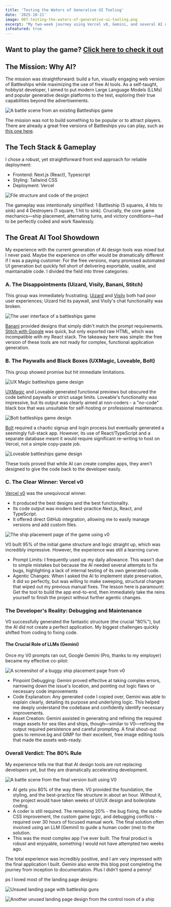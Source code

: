 ```yaml
---
title: 'Testing the Waters of Generative UI Tooling'
date: '2025-10-21'
image: 007-testing-the-waters-of-generative-ui-tooling.png
excerpt: "My two-week journey using Vercel v0, Gemini, and several AI design tools to create a functional Next.js game — and why coders aren't obsolete yet."
isFeatured: true
---
```


## Want to play the game? [Click here to check it out](https://battleships-commander-of-the-seas.vercel.app/)
## The Mission: Why AI?

The mission was straightforward: build a fun, visually engaging web version of Battleships while maximizing the use of free AI tools. As a self-taught, hobbyist developer, I aimed to put modern Large Language Models (LLMs) and popular generative design platforms to the test, exploring their true capabilities beyond the advertisements.

![A battle scene from an existing Battleships game](battleships-online-existing-game.png)

The mission was not to build something to be popular or to attract players. There are already a great free versions of Battleships you can play, such as [this one here](https://www.calculators.org/games/battleship/). 

## The Tech Stack & Gameplay

I chose a robust, yet straightforward front end approach for reliable deployment:

- Frontend: Next.js (React), Typescript
- Styling: Tailwind CSS 
- Deployment: Vercel

![File structure and code of the project](v0-code-screenshot.png)

The gameplay was intentionally simplified: 1 Battleship (5 squares, 4 hits to sink) and 4 Destroyers (1 square, 1 hit to sink). Crucially, the core game mechanics—ship placement, alternating turns, and victory conditions—had to be perfectly coded and work flawlessly.

## The Great AI Tool Showdown

My experience with the current generation of AI design tools was mixed but I never paid. Maybe the experience on offer would be dramatically different if I was a paying customer. For the free versions, many promised automated UI generation but quickly fell short of delivering exportable, usable, and maintainable code. I divided the field into three categories:

### A. The Disappointments (Uizard, Visily, Banani, Stitch)

This group was immediately frustrating. [Uizard](https://uizard.io/) and [Visily](https://www.visily.ai/) both had poor user experiences; Uizard hid its paywall, and Visily's chat functionality was broken.

![The user interface of a battleships game](unknown-game-ui.jpeg)

[Banani](https://www.banani.co/) provided designs that simply didn't match the prompt requirements. [Stitch with Google](https://stitch.withgoogle.com/) was quick, but only exported raw HTML, which was incompatible with my React stack. The takeaway here was simple: the free version of these tools are not ready for complex, functional application generation.

### B. The Paywalls and Black Boxes (UXMagic, Loveable, Bolt)

This group showed promise but hit immediate limitations.

![UX Magic battleships game design](uxmagic-designs.png)

[UXMagic](https://uxmagic.ai/) and Loveable generated functional previews but obscured the code behind paywalls or strict usage limits. Loveable's functionality was impressive, but its output was clearly aimed at non-coders - a "no-code" black box that was unsuitable for self-hosting or professional maintenance.

![Bolt battleships game design](bolt-design.png)

[Bolt](https://bolt.new/) required a chaotic signup and login process but eventually generated a seemingly full-stack app. However, its use of React/TypeScript and a separate database meant it would require significant re-writing to host on Vercel, not a simple copy-paste job.

![Loveable battleships game design](loveble-designs.png)

These tools proved that while AI can create complex apps, they aren't designed to give the code back to the developer easily.

### C. The Clear Winner: Vercel v0

[Vercel v0](https://v0.app/) was the unequivocal winner.

- It produced the best designs and the best functionality.
- Its code output was modern best-practice Next.js, React, and TypeScript.
- It offered direct GitHub integration, allowing me to easily manage versions and add custom files.

![The ship placement page of the game using v0](v0-bug-1.png)

V0 built 95% of the initial game structure and logic straight up, which was incredibly impressive. However, the experience was still a learning curve:

- Prompt Limits: I frequently used up my daily allowance. This wasn't due to simple mistakes but because the AI needed several attempts to fix bugs, highlighting a lack of internal testing of its own generated code.
- Agentic Changes: When I asked the AI to implement state preservation, it did so perfectly, but was willing to make sweeping, structural changes that wiped out my previous manual fixes. The lesson here is paramount: Get the tool to build the app end-to-end, then immediately take the reins yourself to finish the project without further agentic changes.

### The Developer's Reality: Debugging and Maintenance

V0 successfully generated the fantastic structure (the crucial "80%"), but the AI did not create a perfect application. My biggest challenges quickly shifted from coding to fixing code.

#### The Crucial Role of LLMs (Gemini)

Once my V0 prompts ran out, Google Gemini (Pro, thanks to my employer) became my effective co-pilot:

![A screenshot of a buggy ship placement page from v0](v0-bug-2.png)

- Pinpoint Debugging: Gemini proved effective at taking complex errors, narrowing down the issue's location, and pointing out logic flaws or necessary code improvements
- Code Explanation: Any generated code I copied over, Gemini was able to explain clearly, detailing its purpose and underlying logic. This helped me deeply understand the codebase and confidently identify necessary improvements.
- Asset Creation: Gemini assisted in generating and refining the required image assets for sea tiles and ships, though—similar to V0—refining the output required persistence and careful prompting. A final shout-out goes to remove.bg and GIMP for their excellent, free image editing tools that made the assets web-ready.

### Overall Verdict: The 80% Rule

My experience tells me that that AI design tools are not replacing developers yet, but they are dramatically accelerating development.

![A battle scene from the final version built using V0](v0-battle-scene.png)

- AI gets you 80% of the way there. V0 provided the foundation, the styling, and the best-practice file structure in about an hour. Without it, the project would have taken weeks of UI/UX design and boilerplate coding.
- A coder is still required. The remaining 20% - the bug fixing, the subtle CSS improvement, the custom game logic, and debugging conflicts - required over 30 hours of focused manual work. The final solution often involved using an LLM (Gemini) to guide a human coder (me) to the solution.
- This was the most complex app I’ve ever built. The final product is robust and enjoyable, something I would not have attempted two weeks ago.

The total experience was incredibly positive, and I am very impressed with the final application I built. Gemini also wrote this blog post completing the journey from inception to documentation. Plus I didn’t spend a penny! 

ps I loved most of the landing page designs:

![Unsued landing page with battleship guns](unused-landing-page-1.png) 

![Another unused landing page design from the control room of a ship](unused-landing-page-2.png) 


